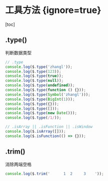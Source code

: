 # 工具方法 {ignore=true}

[toc]

## .type()

判断数据类型

```javascript
// .type
console.log($.type('zhangl'));
console.log($.type(123));
console.log($.type(true));
console.log($.type(null));
console.log($.type(undefined));
console.log($.type(function () {}));
console.log($.type(Symbol('zhangl')));
console.log($.type(BigInt(1)));
console.log($.type({}));
console.log($.type([]));
console.log($.type(new Date()));
console.log($.type(/1/));

// .isArray || .isFunction || .isWindow
console.log($.isArray([]));
console.log($.isFunction(() => {}));
```

## .trim()

消除两端空格

```javascript
console.log($.trim('      1  2     3    '));
```